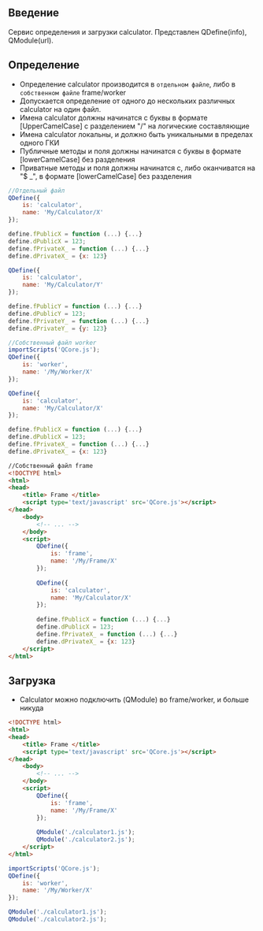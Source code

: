 ## Введение
Сервис определения и загрузки calculator. Представлен QDefine(info), QModule(url).

## Определение
* Определение calculator производится в `отдельном файле`, либо в `собственном файле` frame/worker
* Допускается определение от одного до нескольких различных calculator на один файл.
* Имена calculator должны начинатся с буквы в формате [UpperCamelCase] с разделением "/" на логические составляющие
* Имена calculator локальны, и должно быть уникальными в пределах одного ГКИ
* Публичные методы и поля должны начинатся с буквы в формате [lowerCamelCase] без разделения
* Приватные методы и поля должны начинатся с, либо оканчиватся на "$ _", в формате [lowerCamelCase] без разделения

```javascript
//Отдельный файл
QDefine({
	is: 'calculator',
	name: 'My/Calculator/X'
});

define.fPublicX = function (...) {...}
define.dPublicX = 123;
define.fPrivateX_ = function (...) {...}
define.dPrivateX_ = {x: 123}

QDefine({
	is: 'calculator',
	name: 'My/Calculator/Y'
});

define.fPublicY = function (...) {...}
define.dPublicY = 123;
define.fPrivateY_ = function (...) {...}
define.dPrivateY_ = {y: 123}
```

```javascript
//Собственный файл worker
importScripts('QCore.js');
QDefine({
	is: 'worker',
	name: '/My/Worker/X'
});

QDefine({
	is: 'calculator',
	name: 'My/Calculator/X'
});

define.fPublicX = function (...) {...}
define.dPublicX = 123;
define.fPrivateX_ = function (...) {...}
define.dPrivateX_ = {x: 123}
```

```html
//Собственный файл frame
<!DOCTYPE html>
<html>
<head>
	<title> Frame </title>
	<script type='text/javascript' src='QCore.js'></script>
</head>
	<body>
		<!-- ... -->
	</body>
	<script>
		QDefine({
			is: 'frame',
			name: '/My/Frame/X'
		});
		
		QDefine({
			is: 'calculator',
			name: 'My/Calculator/X'
		});
		
		define.fPublicX = function (...) {...}
		define.dPublicX = 123;
		define.fPrivateX_ = function (...) {...}
		define.dPrivateX_ = {x: 123}
	</script>
</html>
```


## Загрузка
* Calculator можно подключить (QModule) во frame/worker, и больше никуда

```html
<!DOCTYPE html>
<html>
<head>
	<title> Frame </title>
	<script type='text/javascript' src='QCore.js'></script>
</head>
	<body>
		<!-- ... -->
	</body>
	<script>
		QDefine({
			is: 'frame',
			name: '/My/Frame/X'
		});
		
		QModule('./calculator1.js');
		QModule('./calculator2.js');
	</script>
</html>
```

```javascript
importScripts('QCore.js');
QDefine({
	is: 'worker',
	name: '/My/Worker/X'
});

QModule('./calculator1.js');
QModule('./calculator2.js');
```
